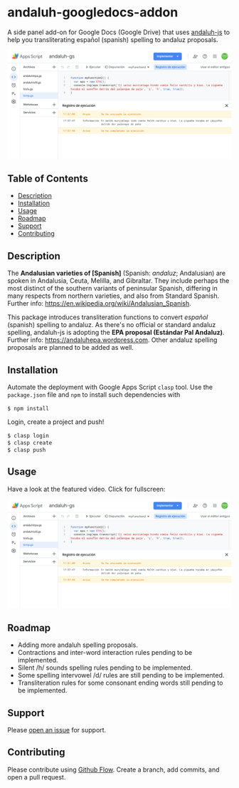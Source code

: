 # andaluh-googledocs-addon

A side panel add-on for Google Docs (Google Drive) that uses [andaluh-js](https://github.com/andalugeeks/andaluh-js) to help you transliterating español (spanish) spelling to andaluz proposals.

<img width="800" alt="andaluh-gs about" src="https://github.com/andalugeeks/andaluh-js/raw/google-apps-script/img/andaluh-gs.png?raw=true">

## Table of Contents

- [Description](#description)
- [Installation](#installation)
- [Usage](#usage)
- [Roadmap](#roadmap)
- [Support](#support)
- [Contributing](#contributing)

## Description

The **Andalusian varieties of [Spanish]** (Spanish: *andaluz*; Andalusian) are spoken in Andalusia, Ceuta, Melilla, and Gibraltar. They include perhaps the most distinct of the southern variants of peninsular Spanish, differing in many respects from northern varieties, and also from Standard Spanish. Further info: https://en.wikipedia.org/wiki/Andalusian_Spanish.

This package introduces transliteration functions to convert *español* (spanish) spelling to andaluz. As there's no official or standard andaluz spelling, andaluh-js is adopting the **EPA proposal (Estándar Pal Andaluz)**. Further info: https://andaluhepa.wordpress.com. Other andaluz spelling proposals are planned to be added as well.

## Installation

Automate the deployment with Google Apps Script `clasp` tool. Use the `package.json` file and `npm` to install such dependencies with

```
$ npm install
```

Login, create a project and push!

```
$ clasp login
$ clasp create
$ clasp push
```

## Usage

Have a look at the featured video. Click for fullscreen:

<a href="https://youtu.be/cqScVjWM1EU"><img width="800" alt="andaluh-gs about" src="https://github.com/andalugeeks/andaluh-js/raw/google-apps-script/img/andaluh-gs.png?raw=true"></a>

## Roadmap

* Adding more andaluh spelling proposals.
* Contractions and inter-word interaction rules pending to be implemented.
* Silent /h/ sounds spelling rules pending to be implemented.
* Some spelling intervowel /d/ rules are still pending to be implemented.
* Transliteration rules for some consonant ending words still pending to be implemented.

## Support

Please [open an issue](https://github.com/andalugeeks/andaluh-googledocs/issues/new) for support.

## Contributing

Please contribute using [Github Flow](https://guides.github.com/introduction/flow/). Create a branch, add commits, and open a pull request.
